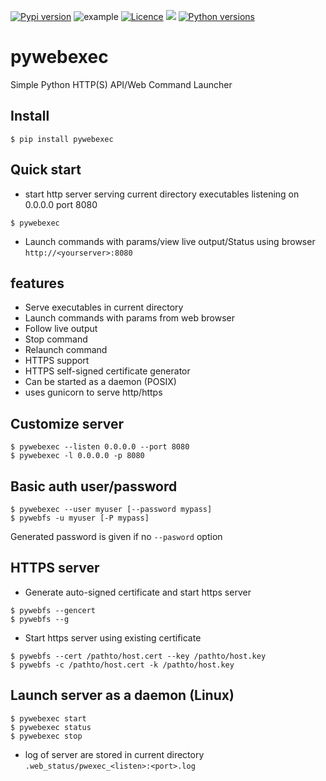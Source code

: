 [![Pypi version](https://img.shields.io/pypi/v/pywebexec.svg)](https://pypi.org/project/pywebexec/)
![example](https://github.com/joknarf/pywebexec/actions/workflows/python-publish.yml/badge.svg)
[![Licence](https://img.shields.io/badge/licence-MIT-blue.svg)](https://shields.io/)
[![](https://pepy.tech/badge/pywebexec)](https://pepy.tech/project/pywebexec)
[![Python versions](https://img.shields.io/badge/python-3.6+-blue.svg)](https://shields.io/)

# pywebexec
Simple Python HTTP(S) API/Web Command Launcher

## Install
```
$ pip install pywebexec
```

## Quick start

* start http server serving current directory executables listening on 0.0.0.0 port 8080
```
$ pywebexec
```

* Launch commands with params/view live output/Status using browser `http://<yourserver>:8080`

## features

* Serve executables in current directory
* Launch commands with params from web browser
* Follow live output
* Stop command
* Relaunch command
* HTTPS support
* HTTPS self-signed certificate generator
* Can be started as a daemon (POSIX)
* uses gunicorn to serve http/https

## Customize server
```
$ pywebexec --listen 0.0.0.0 --port 8080
$ pywebexec -l 0.0.0.0 -p 8080
```

## Basic auth user/password
```
$ pywebexec --user myuser [--password mypass]
$ pywebfs -u myuser [-P mypass]
```
Generated password is given if no `--pasword` option

## HTTPS server

* Generate auto-signed certificate and start https server
```
$ pywebfs --gencert
$ pywebfs --g
```

* Start https server using existing certificate
```
$ pywebfs --cert /pathto/host.cert --key /pathto/host.key
$ pywebfs -c /pathto/host.cert -k /pathto/host.key
```

## Launch server as a daemon (Linux)

```
$ pywebexec start
$ pywebexec status
$ pywebexec stop
```
* log of server are stored in current directory `.web_status/pwexec_<listen>:<port>.log`

